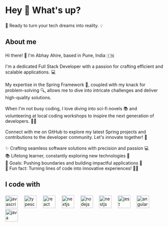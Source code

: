 <h1 align="left">Hey 👋 What's up?</h1>

###

<p align="left">🚀 Ready to turn your tech dreams into reality. 💡</p>

###

<h2 align="left">About me</h2>

###

<p align="left">Hi there! 👋 I'm Abhay Ahire, based in Pune, India 🇮🇳<br><br>I'm a dedicated Full Stack Developer with a passion for crafting efficient and scalable applications. 💻<br><br>My expertise in the Spring Framework 🌼, coupled with my knack for problem-solving 🔍, allows me to dive into intricate challenges and deliver high-quality solutions.<br><br>When I'm not busy coding, I love diving into sci-fi novels 📚 and volunteering at local coding workshops to inspire the next generation of developers. 👨‍💻<br><br>Connect with me on GitHub to explore my latest Spring projects and contributions to the developer community. Let's innovate together! 🚀<br><br>✨ Crafting seamless software solutions with precision and passion 💻<br>📚 Lifelong learner, constantly exploring new technologies 🌟<br>🎯 Goals: Pushing boundaries and building impactful applications 🚀<br>🎲 Fun fact: Turning lines of code into innovative experiences! 🚀🔥</p>

###

<h2 align="left">I code with</h2>

###

<div align="left">
  <img src="https://cdn.jsdelivr.net/gh/devicons/devicon/icons/javascript/javascript-original.svg" height="40" alt="javascript logo"  />
  <img width="12" />
  <img src="https://cdn.jsdelivr.net/gh/devicons/devicon/icons/typescript/typescript-original.svg" height="40" alt="typescript logo"  />
  <img width="12" />
  <img src="https://cdn.jsdelivr.net/gh/devicons/devicon/icons/react/react-original.svg" height="40" alt="react logo"  />
  <img width="12" />
  <img src="https://cdn.jsdelivr.net/gh/devicons/devicon/icons/nextjs/nextjs-original.svg" height="40" alt="nextjs logo"  />
  <img width="12" />
  <img src="https://cdn.jsdelivr.net/gh/devicons/devicon/icons/nodejs/nodejs-original.svg" height="40" alt="nodejs logo"  />
  <img width="12" />
  <img src="https://cdn.jsdelivr.net/gh/devicons/devicon/icons/nestjs/nestjs-plain.svg" height="40" alt="nestjs logo"  />
  <img width="12" />
  <img src="https://cdn.jsdelivr.net/gh/devicons/devicon/icons/jest/jest-plain.svg" height="40" alt="jest logo"  />
  <img width="12" />
  <img src="https://cdn.jsdelivr.net/gh/devicons/devicon/icons/angularjs/angularjs-original.svg" height="40" alt="angularjs logo"  />
  <img width="12" />
  <img src="https://cdn.jsdelivr.net/gh/devicons/devicon/icons/java/java-original.svg" height="40" alt="java logo"  />
</div>

###
